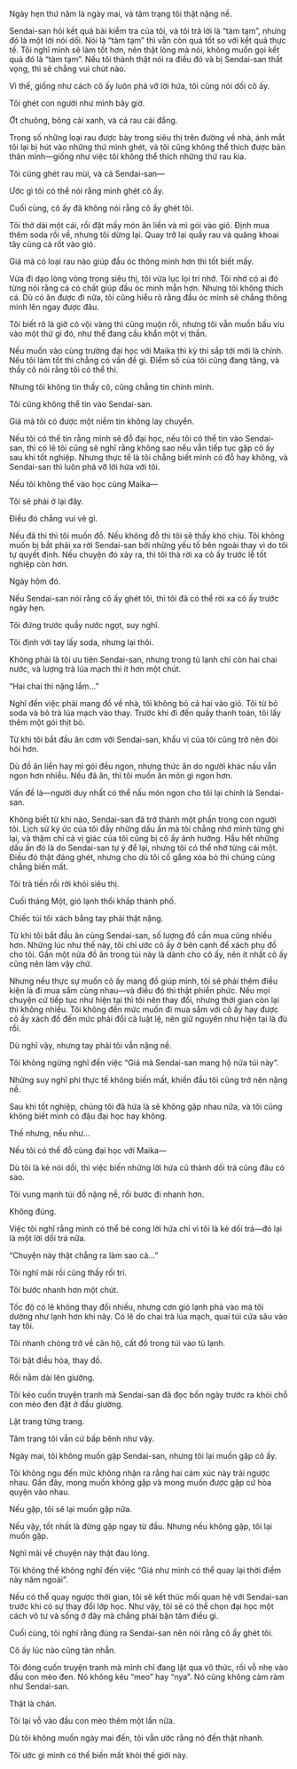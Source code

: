 Ngày hẹn thứ năm là ngày mai, và tâm trạng tôi thật nặng nề.

Sendai-san hỏi kết quả bài kiểm tra của tôi, và tôi trả lời là “tàm tạm”, nhưng đó là một lời nói dối. Nói là “tàm tạm” thì vẫn còn quá tốt so với kết quả thực tế. Tôi nghĩ mình sẽ làm tốt hơn, nên thật lòng mà nói, không muốn gọi kết quả đó là “tàm tạm”. Nếu tôi thành thật nói ra điều đó và bị Sendai-san thất vọng, thì sẽ chẳng vui chút nào.

Vì thế, giống như cách cô ấy luôn phá vỡ lời hứa, tôi cũng nói dối cô ấy.

Tôi ghét con người như mình bây giờ.

Ớt chuông, bông cải xanh, và cả rau cải đắng.

Trong số những loại rau được bày trong siêu thị trên đường về nhà, ánh mắt tôi lại bị hút vào những thứ mình ghét, và tôi cũng không thể thích được bản thân mình—giống như việc tôi không thể thích những thứ rau kia.

Tôi cũng ghét rau mùi, và cả Sendai-san—

Ước gì tôi có thể nói rằng mình ghét cô ấy.

Cuối cùng, cô ấy đã không nói rằng cô ấy ghét tôi.

Tôi thở dài một cái, rồi đặt mấy món ăn liền và mì gói vào giỏ. Định mua thêm soda rồi về, nhưng tôi dừng lại. Quay trở lại quầy rau và quăng khoai tây cùng cà rốt vào giỏ.

Giá mà có loại rau nào giúp đầu óc thông minh hơn thì tốt biết mấy.

Vừa đi dạo lòng vòng trong siêu thị, tôi vừa lục lọi trí nhớ. Tôi nhớ có ai đó từng nói rằng cá có chất giúp đầu óc minh mẫn hơn. Nhưng tôi không thích cá. Dù có ăn được đi nữa, tôi cũng hiểu rõ rằng đầu óc mình sẽ chẳng thông minh lên ngay được đâu.

Tôi biết rõ là giờ có vội vàng thì cũng muộn rồi, nhưng tôi vẫn muốn bấu víu vào một thứ gì đó, như thể đang cầu khẩn một vị thần.

Nếu muốn vào cùng trường đại học với Maika thì kỳ thi sắp tới mới là chính. Nếu tôi làm tốt thì chẳng có vấn đề gì. Điểm số của tôi cũng đang tăng, và thầy cô nói rằng tôi có thể thi.

Nhưng tôi không tin thầy cô, cũng chẳng tin chính mình.

Tôi cũng không thể tin vào Sendai-san.

Giá mà tôi có được một niềm tin không lay chuyển.

Nếu tôi có thể tin rằng mình sẽ đỗ đại học, nếu tôi có thể tin vào Sendai-san, thì có lẽ tôi cũng sẽ nghĩ rằng không sao nếu vẫn tiếp tục gặp cô ấy sau khi tốt nghiệp. Nhưng thực tế là tôi chẳng biết mình có đỗ hay không, và Sendai-san thì luôn phá vỡ lời hứa với tôi.

Nếu tôi không thể vào học cùng Maika—

Tôi sẽ phải ở lại đây.

Điều đó chẳng vui vẻ gì.

Nếu đã thi thì tôi muốn đỗ. Nếu không đỗ thì tôi sẽ thấy khó chịu. Tôi không muốn bị bắt phải xa rời Sendai-san bởi những yếu tố bên ngoài thay vì do tôi tự quyết định. Nếu chuyện đó xảy ra, thì tôi thà rời xa cô ấy trước lễ tốt nghiệp còn hơn.

Ngày hôm đó.

Nếu Sendai-san nói rằng cô ấy ghét tôi, thì tôi đã có thể rời xa cô ấy trước ngày hẹn.

Tôi đứng trước quầy nước ngọt, suy nghĩ.

Tôi định với tay lấy soda, nhưng lại thôi.

Không phải là tôi ưu tiên Sendai-san, nhưng trong tủ lạnh chỉ còn hai chai nước, và lượng trà lúa mạch thì ít hơn một chút.

“Hai chai thì nặng lắm...”

Nghĩ đến việc phải mang đồ về nhà, tôi không bỏ cả hai vào giỏ. Tôi từ bỏ soda và bỏ trà lúa mạch vào thay. Trước khi đi đến quầy thanh toán, tôi lấy thêm một gói thịt bò.

Từ khi tôi bắt đầu ăn cơm với Sendai-san, khẩu vị của tôi cũng trở nên đòi hỏi hơn.

Dù đồ ăn liền hay mì gói đều ngon, nhưng thức ăn do người khác nấu vẫn ngon hơn nhiều. Nếu đã ăn, thì tôi muốn ăn món gì ngon hơn.

Vấn đề là—người duy nhất có thể nấu món ngon cho tôi lại chính là Sendai-san.

Không biết từ khi nào, Sendai-san đã trở thành một phần trong con người tôi. Lịch sử ký ức của tôi đầy những dấu ấn mà tôi chẳng nhớ mình từng ghi lại, và thậm chí cả vị giác của tôi cũng bị cô ấy ảnh hưởng. Hầu hết những dấu ấn đó là do Sendai-san tự ý để lại, nhưng tôi có thể nhớ từng cái một. Điều đó thật đáng ghét, nhưng cho dù tôi cố gắng xóa bỏ thì chúng cũng chẳng biến mất.

Tôi trả tiền rồi rời khỏi siêu thị.

Cuối tháng Một, gió lạnh thổi khắp thành phố.

Chiếc túi tôi xách bằng tay phải thật nặng.

Từ khi tôi bắt đầu ăn cùng Sendai-san, số lượng đồ cần mua cũng nhiều hơn. Những lúc như thế này, tôi chỉ ước cô ấy ở bên cạnh để xách phụ đồ cho tôi. Gần một nửa đồ ăn trong túi này là dành cho cô ấy, nên ít nhất cô ấy cũng nên làm vậy chứ.

Nhưng nếu thực sự muốn cô ấy mang đồ giúp mình, tôi sẽ phải thêm điều kiện là đi mua sắm cùng nhau—và điều đó thì thật phiền phức. Nếu mọi chuyện cứ tiếp tục như hiện tại thì tôi nên thay đổi, nhưng thời gian còn lại thì không nhiều. Tôi không đến mức muốn đi mua sắm với cô ấy hay được cô ấy xách đồ đến mức phải đổi cả luật lệ, nên giữ nguyên như hiện tại là đủ rồi.

Dù nghĩ vậy, nhưng tay phải tôi vẫn nặng nề.

Tôi không ngừng nghĩ đến việc “Giá mà Sendai-san mang hộ nửa túi này”.

Những suy nghĩ phi thực tế không biến mất, khiến đầu tôi cũng trở nên nặng nề.

Sau khi tốt nghiệp, chúng tôi đã hứa là sẽ không gặp nhau nữa, và tôi cũng không biết mình có đậu đại học hay không.

Thế nhưng, nếu như...

Nếu tôi có thể đỗ cùng đại học với Maika—

Dù tôi là kẻ nói dối, thì việc biến những lời hứa cũ thành dối trá cũng đâu có sao.

Tôi vung mạnh túi đồ nặng nề, rồi bước đi nhanh hơn.

Không đúng.

Việc tôi nghĩ rằng mình có thể bẻ cong lời hứa chỉ vì tôi là kẻ dối trá—đó lại là một lời dối trá nữa.

“Chuyện này thật chẳng ra làm sao cả...”

Tôi nghĩ mãi rồi cũng thấy rối trí.

Tôi bước nhanh hơn một chút.

Tốc độ có lẽ không thay đổi nhiều, nhưng cơn gió lạnh phả vào má tôi dường như lạnh hơn khi nãy. Có lẽ do chai trà lúa mạch, quai túi cứa sâu vào tay tôi.

Tôi nhanh chóng trở về căn hộ, cất đồ trong túi vào tủ lạnh.

Tôi bật điều hòa, thay đồ.

Rồi nằm dài lên giường.

Tôi kéo cuốn truyện tranh mà Sendai-san đã đọc bốn ngày trước ra khỏi chỗ con mèo đen đặt ở đầu giường.

Lật trang từng trang.

Tâm trạng tôi vẫn cứ bấp bênh như vậy.

Ngày mai, tôi không muốn gặp Sendai-san, nhưng tôi lại muốn gặp cô ấy.

Tôi không ngu đến mức không nhận ra rằng hai cảm xúc này trái ngược nhau. Gần đây, mong muốn không gặp và mong muốn được gặp cứ hòa quyện vào nhau.

Nếu gặp, tôi sẽ lại muốn gặp nữa.

Nếu vậy, tốt nhất là đừng gặp ngay từ đầu. Nhưng nếu không gặp, tôi lại muốn gặp.

Nghĩ mãi về chuyện này thật đau lòng.

Tôi không thể không nghĩ đến việc “Giá như mình có thể quay lại thời điểm này năm ngoái”.

Nếu có thể quay ngược thời gian, tôi sẽ kết thúc mối quan hệ với Sendai-san trước khi có sự thay đổi lớp học. Như vậy, tôi sẽ có thể chọn đại học một cách vô tư và sống ở đây mà chẳng phải bận tâm điều gì.

Cuối cùng, tôi nghĩ rằng đúng ra Sendai-san nên nói rằng cô ấy ghét tôi.

Cô ấy lúc nào cũng tàn nhẫn.

Tôi đóng cuốn truyện tranh mà mình chỉ đang lật qua vô thức, rồi vỗ nhẹ vào đầu con mèo đen. Nó không kêu “meo” hay “nya”. Nó cũng không càm ràm như Sendai-san.

Thật là chán.

Tôi lại vỗ vào đầu con mèo thêm một lần nữa.

Dù tôi không muốn ngày mai đến, tôi vẫn ước rằng nó đến thật nhanh.

Tôi ước gì mình có thể biến mất khỏi thế giới này.